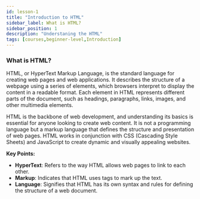```yaml
---
id: lesson-1
title: "Introduction to HTML"
sidebar_label: What is HTML?
sidebar_position: 1
description: "Understaning the HTML"
tags: [courses,beginner-level,Introduction]
---
```

 

### What is HTML?
HTML, or HyperText Markup Language, is the standard language for creating web pages and web applications. It describes the structure of a webpage using a series of elements, which browsers interpret to display the content in a readable format. Each element in HTML represents different parts of the document, such as headings, paragraphs, links, images, and other multimedia elements.

HTML is the backbone of web development, and understanding its basics is essential for anyone looking to create web content. It is not a programming language but a markup language that defines the structure and presentation of web pages. HTML works in conjunction with CSS (Cascading Style Sheets) and JavaScript to create dynamic and visually appealing websites.

**Key Points:**
- **HyperText**: Refers to the way HTML allows web pages to link to each other.
- **Markup**: Indicates that HTML uses tags to mark up the text.
- **Language**: Signifies that HTML has its own syntax and rules for defining the structure of a web document.

